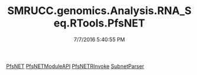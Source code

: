 ﻿---
title: SMRUCC.genomics.Analysis.RNA_Seq.RTools.PfsNET
date: 7/7/2016 5:40:55 PM
---

[PfsNET](T-SMRUCC.genomics.Analysis.RNA_Seq.RTools.PfsNET.PfsNET.html)
[PfsNETModuleAPI](T-SMRUCC.genomics.Analysis.RNA_Seq.RTools.PfsNET.PfsNETModuleAPI.html)
[PfsNETRInvoke](T-SMRUCC.genomics.Analysis.RNA_Seq.RTools.PfsNET.PfsNETRInvoke.html)
[SubnetParser](T-SMRUCC.genomics.Analysis.RNA_Seq.RTools.PfsNET.SubnetParser.html)
